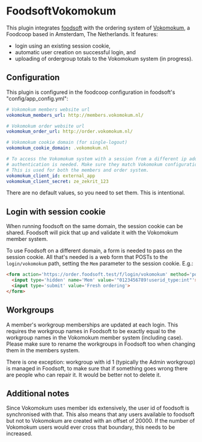 FoodsoftVokomokum
=================

This plugin integrates
[foodsoft](https://github.com/foodcoops/foodsoft)
with the ordering system of [Vokomokum](http://www.vokomokum.nl/), a Foodcoop
based in Amsterdam, The Netherlands. It features:
* login using an existing session cookie,
* automatic user creation on successful login, and
* uploading of ordergroup totals to the Vokomokum system (in progress).


Configuration
-------------
This plugin is configured in the foodcoop configuration in foodsoft's
"config/app\_config.yml":

   ```yaml
   # Vokomokum members website url
   vokomokum_members_url: http://members.vokomokum.nl/

   # Vokomokum order website url
   vokomokum_order_url: http://order.vokomokum.nl/

   # Vokomokum cookie domain (for single-logout)
   vokomokum_cookie_domain: .vokomokum.nl

   # To access the Vokomokum system with a session from a different ip address,
   # authentication is needed. Make sure they match Vokomokum configuration.
   # This is used for both the members and order system.
   vokomokum_client_id: external_app
   vokomokum_client_secret: ze_zekrit_123
   ```

There are no default values, so you need to set them. This is intentional.


Login with session cookie
-------------------------

When running foodsoft on the same domain, the session cookie can be shared.
Foodsoft will pick that up and validate it with the Vokomokum member system.

To use Foodsoft on a different domain, a form is needed to pass on the session
cookie. All that's needed is a web form that POSTs to the `login/vokomokum`
path, setting the `Mem` parameter to the session cookie. E.g.:

   ```html
   <form action='https://order.foodsoft.test/f/login/vokomokum' method='post'>
     <input type='hidden' name='Mem' value='"0123456789!userid_type:int"'>
     <input type='submit' value='Fresh ordering'>
   </form>
   ```

Workgroups
----------

A member's workgroup memberships are updated at each login. This requires the
workgroup names in Foodsoft to be exactly equal to the workgroup names in the
Vokomokum member system (including case). Please make sure to rename the
workgroups in Foodsoft too when changing them in the members system.

There is one exception: workgroup with id 1 (typically the Admin workgroup)
is managed in Foodsoft, to make sure that if something goes wrong there are
people who can repair it. It would be better not to delete it.


Additional notes
----------------

Since Vokomokum uses member ids extensively, the user id of foodsoft is
synchronised with that. This also means that any users available to foodsoft
but not to Vokomokum are created with an offset of 20000.  If the number of
Vokomokum users would ever cross that boundary, this needs to be increased.

